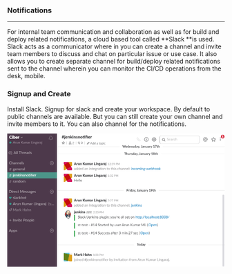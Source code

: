 ### Notifications

---

For internal team communication and collaboration as well as for build and deploy related notifications, a cloud based tool called **Slack **is used. Slack acts as a communicator where in you can create a channel and invite team members to discuss and chat on particular issue or use case. It also allows you to create separate channel for build/deploy related notifications sent to the channel wherein you can monitor the CI/CD operations from the desk, mobile.

### Signup and Create

Install Slack. Signup for slack and create your workspace. By default to public channels are available. But you can still create your own channel and invite members to it. You can also channel for the notifications.

![](/assets/slack.png)

